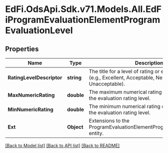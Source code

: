 # EdFi.OdsApi.Sdk.v71.Models.All.EdFiProgramEvaluationElementProgramEvaluationLevel

## Properties

Name | Type | Description | Notes
------------ | ------------- | ------------- | -------------
**RatingLevelDescriptor** | **string** | The title for a level of rating or evaluation band (e.g., Excellent, Acceptable, Needs Improvement, Unacceptable). | 
**MaxNumericRating** | **double** | The maximum numerical rating or score to achieve the evaluation rating level. | [optional] 
**MinNumericRating** | **double** | The minimum numerical rating or score to achieve the evaluation rating level. | [optional] 
**Ext** | **Object** | Extensions to the ProgramEvaluationElementProgramEvaluationLevel entity. | [optional] 

[[Back to Model list]](../../README.md#documentation-for-models) [[Back to API list]](../../README.md#documentation-for-api-endpoints) [[Back to README]](../../README.md)

